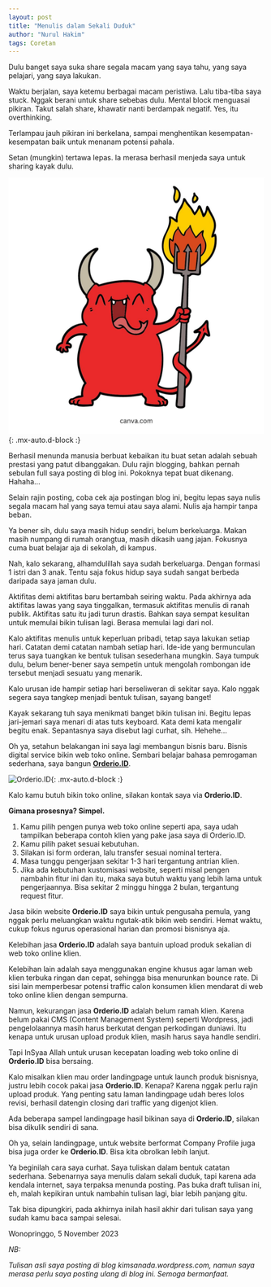 ```yaml
---
layout: post
title: "Menulis dalam Sekali Duduk"
author: "Nurul Hakim"
tags: Coretan
---
```


Dulu banget saya suka share segala macam yang saya tahu, yang saya pelajari, yang saya lakukan.

Waktu berjalan, saya ketemu berbagai macam peristiwa. Lalu tiba-tiba saya stuck. Nggak berani untuk share sebebas dulu. Mental block menguasai pikiran. Takut salah share, khawatir nanti berdampak negatif. Yes, itu overthinking.

Terlampau jauh pikiran ini berkelana, sampai menghentikan kesempatan-kesempatan baik untuk menanam potensi pahala.

Setan (mungkin) tertawa lepas. Ia merasa berhasil menjeda saya untuk sharing kayak dulu.

![Image from Canva](https://github.com/muhnurulhakim/source/blob/main/images/devil-canvacom.jpg){: .mx-auto.d-block :}

Berhasil menunda manusia berbuat kebaikan itu buat setan adalah sebuah prestasi yang patut dibanggakan. Dulu rajin blogging, bahkan pernah sebulan full saya posting di blog ini. Pokoknya tepat buat dikenang. Hahaha…

Selain rajin posting, coba cek aja postingan blog ini, begitu lepas saya nulis segala macam hal yang saya temui atau saya alami. Nulis aja hampir tanpa beban.

Ya bener sih, dulu saya masih hidup sendiri, belum berkeluarga. Makan masih numpang di rumah orangtua, masih dikasih uang jajan. Fokusnya cuma buat belajar aja di sekolah, di kampus.

Nah, kalo sekarang, alhamdulillah saya sudah berkeluarga. Dengan formasi 1 istri dan 3 anak. Tentu saja fokus hidup saya sudah sangat berbeda daripada saya jaman dulu.

Aktifitas demi aktifitas baru bertambah seiring waktu. Pada akhirnya ada aktifitas lawas yang saya tinggalkan, termasuk aktifitas menulis di ranah publik. Aktifitas satu itu jadi turun drastis. Bahkan saya sempat kesulitan untuk memulai bikin tulisan lagi. Berasa memulai lagi dari nol.

Kalo aktifitas menulis untuk keperluan pribadi, tetap saya lakukan setiap hari. Catatan demi catatan nambah setiap hari. Ide-ide yang bermunculan terus saya tuangkan ke bentuk tulisan sesederhana mungkin. Saya tumpuk dulu, belum bener-bener saya sempetin untuk mengolah rombongan ide tersebut menjadi sesuatu yang menarik.

Kalo urusan ide hampir setiap hari berseliweran di sekitar saya. Kalo nggak segera saya tangkep menjadi bentuk tulisan, sayang banget!

Kayak sekarang tuh saya menikmati banget bikin tulisan ini. Begitu lepas jari-jemari saya menari di atas tuts keyboard. Kata demi kata mengalir begitu enak. Sepantasnya saya disebut lagi curhat, sih. Hehehe…

Oh ya, setahun belakangan ini saya lagi membangun bisnis baru. Bisnis digital service bikin web toko online. Sembari belajar bahasa pemrogaman sederhana, saya bangun **[Orderio.ID](https://orderio.id)**.

![Orderio.ID](https://orderio.id/assets/img/banner-main.jpeg){: .mx-auto.d-block :}

Kalo kamu butuh bikin toko online, silakan kontak saya via **Orderio.ID**.

**Gimana prosesnya? Simpel.**

1. Kamu pilih pengen punya web toko online seperti apa, saya udah tampilkan beberapa contoh klien yang pake jasa saya di Orderio.ID.
2. Kamu pilih paket sesuai kebutuhan.
3. Silakan isi form orderan, lalu transfer sesuai nominal tertera.
4. Masa tunggu pengerjaan sekitar 1-3 hari tergantung antrian klien.
5. Jika ada kebutuhan kustomisasi website, seperti misal pengen nambahin fitur ini dan itu, maka saya butuh waktu yang lebih lama untuk pengerjaannya. Bisa sekitar 2 minggu hingga 2 bulan, tergantung request fitur.

Jasa bikin website **Orderio.ID** saya bikin untuk pengusaha pemula, yang nggak perlu meluangkan waktu ngutak-atik bikin web sendiri. Hemat waktu, cukup fokus ngurus operasional harian dan promosi bisnisnya aja.

Kelebihan jasa **Orderio.ID** adalah saya bantuin upload produk sekalian di web toko online klien.

Kelebihan lain adalah saya menggunakan engine khusus agar laman web klien terbuka ringan dan cepat, sehingga bisa menurunkan bounce rate. Di sisi lain memperbesar potensi traffic calon konsumen klien mendarat di web toko online klien dengan sempurna.

Namun, kekurangan jasa **Orderio.ID** adalah belum ramah klien. Karena belum pakai CMS (Content Management System) seperti Wordpress, jadi pengelolaannya masih harus berkutat dengan perkodingan duniawi. Itu kenapa untuk urusan upload produk klien, masih harus saya handle sendiri.

Tapi InSyaa Allah untuk urusan kecepatan loading web toko online di **Orderio.ID** bisa bersaing.

Kalo misalkan klien mau order landingpage untuk launch produk bisnisnya, justru lebih cocok pakai jasa **Orderio.ID**. Kenapa? Karena nggak perlu rajin upload produk. Yang penting satu laman landingpage udah beres lolos revisi, berhasil datengin closing dari traffic yang digenjot klien.

Ada beberapa sampel landingpage hasil bikinan saya di **Orderio.ID**, silakan bisa dikulik sendiri di sana.

Oh ya, selain landingpage, untuk website berformat Company Profile juga bisa juga order ke **Orderio.ID**. Bisa kita obrolkan lebih lanjut.

Ya beginilah cara saya curhat. Saya tuliskan dalam bentuk catatan sederhana. Sebenarnya saya menulis dalam sekali duduk, tapi karena ada kendala internet, saya terpaksa menunda posting. Pas buka draft tulisan ini, eh, malah kepikiran untuk nambahin tulisan lagi, biar lebih panjang gitu.

Tak bisa dipungkiri, pada akhirnya inilah hasil akhir dari tulisan saya yang sudah kamu baca sampai selesai.

Wonopringgo, 5 November 2023

_NB:_

_Tulisan asli saya posting di blog kimsanada.wordpress.com, namun saya merasa perlu saya posting ulang di blog ini. Semoga bermanfaat._
